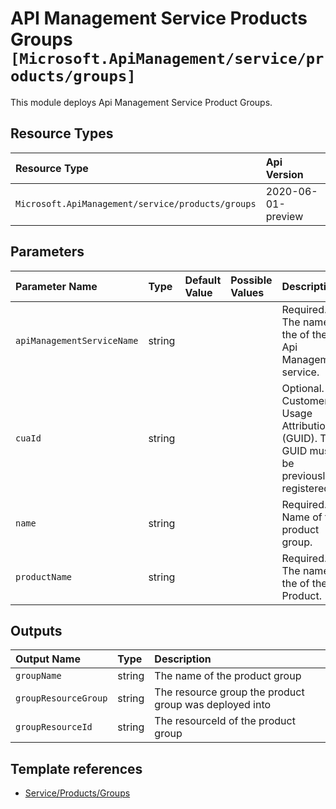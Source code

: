 # API Management Service Products Groups `[Microsoft.ApiManagement/service/products/groups]`

This module deploys Api Management Service Product Groups.

## Resource Types

| Resource Type | Api Version |
| :-- | :-- |
| `Microsoft.ApiManagement/service/products/groups` | 2020-06-01-preview |

## Parameters

| Parameter Name | Type | Default Value | Possible Values | Description |
| :-- | :-- | :-- | :-- | :-- |
| `apiManagementServiceName` | string |  |  | Required. The name of the of the Api Management service. |
| `cuaId` | string |  |  | Optional. Customer Usage Attribution id (GUID). This GUID must be previously registered |
| `name` | string |  |  | Required. Name of the product group. |
| `productName` | string |  |  | Required. The name of the of the Product. |

## Outputs

| Output Name | Type | Description |
| :-- | :-- | :-- |
| `groupName` | string | The name of the product group |
| `groupResourceGroup` | string | The resource group the product group was deployed into |
| `groupResourceId` | string | The resourceId of the product group |

## Template references

- [Service/Products/Groups](https://docs.microsoft.com/en-us/azure/templates/Microsoft.ApiManagement/2020-06-01-preview/service/products/groups)
